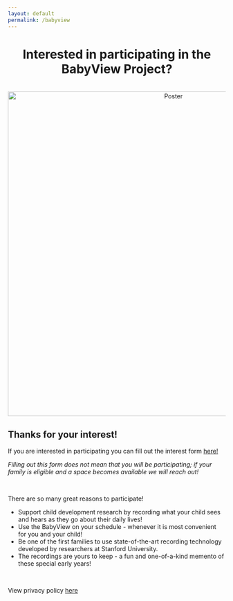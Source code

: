 ```yaml
---
layout: default
permalink: /babyview
---
```



<div style="text-align:center">

<h1>Interested in participating in the BabyView Project?</h1>

<br>
<img src="{{site.url}}{{site.baseurl}}/images/Stanford BabyView Recruitment.jpg" alt="Poster" height="750px">
<br>
</div>

## Thanks for your interest!


If you are interested in participating you can fill out the interest form [here!](https://forms.gle/Xob69NnGddwr355M6)

_Filling out this form does not mean that you will be participating; if your family is eligible and a space becomes available we will reach out!_


<br>

There are so many great reasons to participate!
* Support child development research by recording what your child sees and hears as they go about their daily lives!
* Use the BabyView on your schedule - whenever it is most convenient for you and your child!
* Be one of the first families to use state-of-the-art recording technology developed by researchers at Stanford University.
* The recordings are yours to keep - a fun and one-of-a-kind memento of these special early years!

<br>

View privacy policy [here](https://langcog.stanford.edu/privacy)



